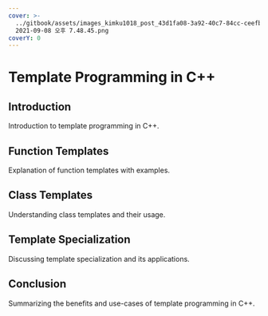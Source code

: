 ```yaml
---
cover: >-
  ../gitbook/assets/images_kimku1018_post_43d1fa08-3a92-40c7-84cc-ceefbe3be879_스크린샷
  2021-09-08 오후 7.48.45.png
coverY: 0
---
```


# Template Programming in C++

## Introduction
Introduction to template programming in C++.

## Function Templates
Explanation of function templates with examples.

## Class Templates
Understanding class templates and their usage.

## Template Specialization
Discussing template specialization and its applications.

## Conclusion
Summarizing the benefits and use-cases of template programming in C++.
